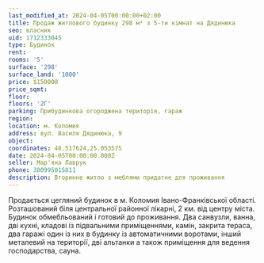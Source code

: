 ```yaml
---
last_modified_at: 2024-04-05T00:00:00+02:00
title: Продаж житлового будинку 298 м² з 5-ти кімнат на Дядинюка
seo: власник
uid: 1712333045
type: Будинок
rent:
rooms: '5'
surface: '298'
surface_land: '1000'
price: $150000
price_sqmt:
floor:
floors: '2Г'
parking: Прибудинкова огороджена територія, гараж
region:
location: м. Коломия
address: вул. Василя Дядинюка, 9
object:
coordinates: 48.517624,25.053575
date: 2024-04-05T00:00:00.000Z
seller: Мар'яна Лаврук
phone: 380995015811
description: Вторинне житло з меблями придатне для проживання
---
```


Продається цегляний будинок в м. Коломия Івано-Франківської області. Розташований біля центральної районної лікарні, 2 км. від центру міста. Будинок обмебльований і готовий до проживання. Два санвузли, ванна, дві кухні, кладові із підвальними приміщеннями, камін, закрита тераса, два гаражі один із них в будинку із автоматичними воротами, інший металевий на території, дві альтанки а також приміщення для ведення господарства, сауна.
